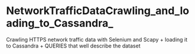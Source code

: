 # NetworkTrafficDataCrawling_and_loading_to_Cassandra_
Crawling HTTPS network traffic data with Selenium and Scapy + loading it to Cassandra + QUERIES that well describe the dataset
